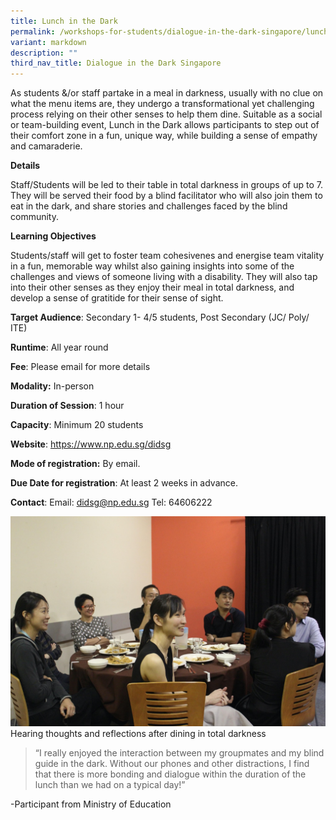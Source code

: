 ```yaml
---
title: Lunch in the Dark
permalink: /workshops-for-students/dialogue-in-the-dark-singapore/lunch-in-the-dark/
variant: markdown
description: ""
third_nav_title: Dialogue in the Dark Singapore
---
```

As students &/or staff partake in a meal in darkness, usually with no clue on what the menu items are, they undergo a transformational yet challenging process relying on their other senses to help them dine. Suitable as a social or team-building event, Lunch in the Dark allows participants to step out of their comfort zone in a fun, unique way, while building a sense of empathy and camaraderie.

**Details**

Staff/Students will be led to their table in total darkness in groups of up to 7. They will be served their food by a blind facilitator who will also join them to eat in the dark, and share stories and challenges faced by the blind community.

**Learning Objectives**

Students/staff will get to foster team cohesivenes and energise team vitality in a fun, memorable way whilst also gaining insights into some of the challenges and views of someone living with a disability. They will also tap into their other senses as they enjoy their meal in total darkness, and develop a sense of gratitide for their sense of sight.

**Target Audience**: Secondary 1- 4/5 students, Post Secondary (JC/ Poly/ ITE)

**Runtime**: All year round

**Fee**:  Please email for more details

**Modality:** In-person

**Duration of Session**: 1 hour 

**Capacity**: Minimum 20 students

**Website**: https://www.np.edu.sg/didsg

**Mode of registration:** By email.

**Due Date for registration**: At least 2 weeks in advance. 

**Contact**: Email: didsg@np.edu.sg Tel: 64606222

![](/images/lunch%20in%20the%20dark%20photo%201.jpg)
Hearing thoughts and reflections after dining in total darkness

> “I really enjoyed the interaction between my groupmates and my blind guide in the dark. Without our phones and other distractions, I find that there is more bonding and dialogue within the duration of
> the lunch than we had on a typical day!” 

-Participant from Ministry of Education